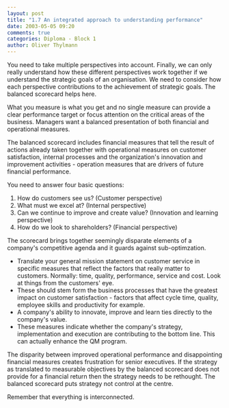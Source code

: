 ```yaml
---
layout: post
title: "1.7 An integrated approach to understanding performance"
date: 2003-05-05 09:20
comments: true
categories: Diploma - Block 1
author: Oliver Thylmann
---
```



You need to take multiple perspectives into account. Finally, we can only really understand how these different perspectives work together if we understand the strategic goals of an organisation. We need to consider how each perspective contributions to the achievement of strategic goals. The balanced scorecard helps here.





What you measure is what you get and no single measure can provide a clear performance target or focus attention on the critical areas of the business. Managers want a balanced presentation of both financial and operational measures.

The balanced scorecard includes financial measures that tell the result of actions already taken together with operational measures on customer satisfaction, internal processes and the organization's innovation and improvement activities - operation measures that are drivers of future financial performance.

You need to answer four basic questions:
1. How do customers see us? (Customer perspective)
2. What must we excel at? (Internal perspective)
3. Can we continue to improve and create value? (Innovation and learning perspective)
4. How do we look to shareholders? (Financial perspective)

The scorecard brings together seemingly disparate elements of a company's competitive agenda and it guards against sub-optimzation.


* Translate your general mission statement on customer service in specific measures that reflect the factors that really matter to customers. Normally: time, quality, performance, service and cost. Look at things from the customers' eye.
* These should stem form the business processes that have the greatest impact on customer satisfaction - factors that affect cycle time, quality, employee skills and productivity for example.
* A company's ability to innovate, improve and learn ties directly to the company's value.
* These measures indicate whether the company's strategy, implementation and execution are contributing to the bottom line. This can actually enhance the QM program.


The disparity between improved operational performance and disappointing financial measures creates frustration for senior executives. If the strategy as translated to measurable objectives by the balanced scorecard does not provide for a financial return then the strategy needs to be rethought. The balanced scorecard puts strategy not control at the centre.

Remember that everything is interconnected.



